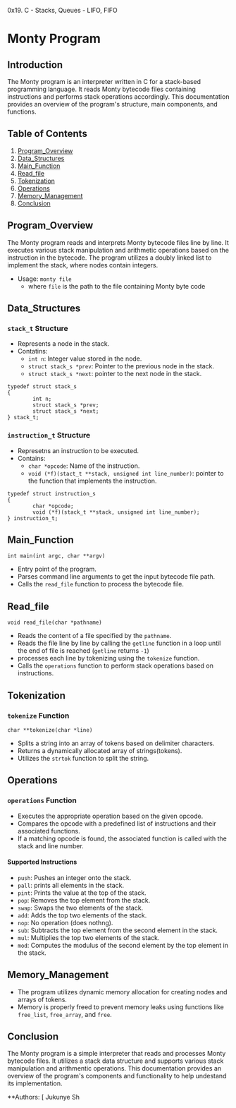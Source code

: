 0x19. C - Stacks, Queues - LIFO, FIFO

Monty Program
=====================================


Introduction
------------

The Monty program is an interpreter written in C for a stack-based programming language.
It reads Monty bytecode files containing instructions and performs stack operations accordingly. This documentation provides an overview of the program's structure, main components, and functions.

## Table of Contents
1. [Program_Overview](#program_overview)
2. [Data_Structures](#data_structures)
3. [Main_Function](#main_function)
4. [Read_file](#read_file)
5. [Tokenization](#tokenization)
6. [Operations](#operations)
7. [Memory_Management](#memory_management)
8. [Conclusion](#conclusion)

## Program_Overview

The Monty program reads and interprets Monty bytecode files line by line.
It executes various stack manipulation and arithmetic operations based on the instruction in the bytecode. The program utilizes a doubly linked list to implement the stack, where nodes contain integers.
- Usage: `monty file`
    - where `file` is the path to the file containing Monty byte code

## Data_Structures
### `stack_t` Structure
- Represents a node in the stack.
- Contatins:
    - `int n`: Integer value stored in the node.
    - `struct stack_s *prev`: Pointer to the previous node in the stack.
    - `struct stack_s *next`: pointer to the next node in the stack.
```
typedef struct stack_s
{
        int n;
        struct stack_s *prev;
        struct stack_s *next;
} stack_t;

```
### `instruction_t` Structure
- Represetns an instruction to be executed.
- Contains:
    - `char *opcode`: Name of the instruction.
    - `void (*f)(stact_t **stack, unsigned int line_number)`: pointer to the function that implements the instruction.
```
typedef struct instruction_s
{
        char *opcode;
        void (*f)(stack_t **stack, unsigned int line_number);
} instruction_t;

```
## Main_Function
`int main(int argc, char **argv)`
- Entry point of the program.
- Parses command line arguments to get the input bytecode file path.
- Calls the `read_file` function to process the bytecode file.

## Read_file
`void read_file(char *pathname)`
- Reads the content of a file specified by the `pathname`.
- Reads the file line by line by calling the `getline` function in a loop until the end of file is reached (`getline` returns `-1`) 
- processes each line by tokenizing using the `tokenize` function.
- Calls the `operations` function to perform stack operations based on instructions.

## Tokenization
### `tokenize` Function
`char **tokenize(char *line)`
- Splits a string into an array of tokens based on delimiter characters.
- Returns a dynamically allocated array of strings(tokens).
- Utilizes the `strtok` function to split the string.

## Operations
### `operations` Function
- Executes the appropriate operation based on the given opcode.
- Compares the opcode with a predefined list of instructions and their associated functions.
- If a matching opcode is found, the associated function is called with the stack and line number.

#### Supported Instructions
- `push`: Pushes an integer onto the stack.
- `pall`: prints all elements in the stack.
- `pint`: Prints the value at the top of the stack.
- `pop`: Removes the top element from the stack.
- `swap`: Swaps the two elements of the stack.
- `add`: Adds the top two elements of the stack.
- `nop`: No operation (does nothng).
- `sub`: Subtracts the top element from the second element in the stack.
- `mul`: Multiplies the top two elements of the stack.
- `mod`: Computes the modulus of the second element by the top element in the stack.

## Memory_Management
- The program utilizes dynamic memory allocation for creating nodes and arrays of tokens.
- Memory is properly freed to prevent memory leaks using functions like `free_list`, `free_array`, and `free`.

## Conclusion
The Monty program is a simple interpreter that reads and processes Monty bytecode files. It utilizes a stack data structure and supports various stack manipulation and arithmentic operations. This documentation provides an overview of the program's components and functionality to help undestand its implementation.

**Authors: [ Jukunye Sh
